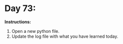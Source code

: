# Day 73: 
**Instructions:** 
1. Open a new python file.
2. Update the log file with what you have learned today.
